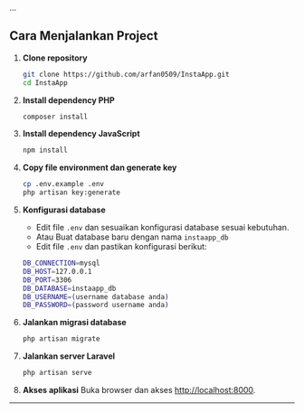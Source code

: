 ...

## Cara Menjalankan Project

1. **Clone repository**

    ```sh
    git clone https://github.com/arfan0509/InstaApp.git
    cd InstaApp
    ```

2. **Install dependency PHP**

    ```sh
    composer install
    ```

3. **Install dependency JavaScript**

    ```sh
    npm install
    ```

4. **Copy file environment dan generate key**

    ```sh
    cp .env.example .env
    php artisan key:generate
    ```

5. **Konfigurasi database**

    - Edit file `.env` dan sesuaikan konfigurasi database sesuai kebutuhan.
    - Atau Buat database baru dengan nama `instaapp_db`
    - Edit file `.env` dan pastikan konfigurasi berikut:

    ```sh
    DB_CONNECTION=mysql
    DB_HOST=127.0.0.1
    DB_PORT=3306
    DB_DATABASE=instaapp_db
    DB_USERNAME=(username database anda)
    DB_PASSWORD=(password username anda)
    ```

6. **Jalankan migrasi database**

    ```sh
    php artisan migrate
    ```

7. **Jalankan server Laravel**

    ```sh
    php artisan serve
    ```

8. **Akses aplikasi**
   Buka browser dan akses [http://localhost:8000](http://localhost:8000).

---
